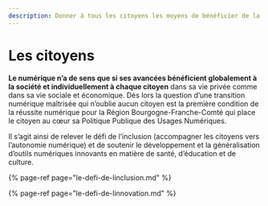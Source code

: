 ```yaml
---
description: Donner à tous les citoyens les moyens de bénéficier de la transition numérique
---
```


# Les citoyens

**Le numérique n’a de sens que si ses avancées bénéficient globalement à la société et individuellement à chaque citoyen** dans sa vie privée comme dans sa vie sociale et économique. Dès lors la question d’une transition numérique maîtrisée qui n’oublie aucun citoyen est la première condition de la réussite numérique pour la Région Bourgogne-Franche-Comté qui place le citoyen au cœur sa Politique Publique des Usages Numériques. 

Il s’agit ainsi de relever le défi de l’inclusion \(accompagner les citoyens vers l’autonomie numérique\) et de soutenir le développement et la généralisation d’outils numériques innovants en matière de santé, d’éducation et de culture.

{% page-ref page="le-defi-de-linclusion.md" %}

{% page-ref page="le-defi-de-linnovation.md" %}



